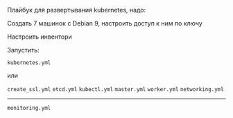 
Плайбук для развертывания kubernetes, надо:

Создать 7 машинок с Debian 9, настроить доступ к ним по ключу

Настроить инвентори

Запустить:

`kubernetes.yml`

или

`create_ssl.yml`
`etcd.yml`
`kubectl.yml`
`master.yml`
`worker.yml`
`networking.yml`

---

`monitoring.yml`
